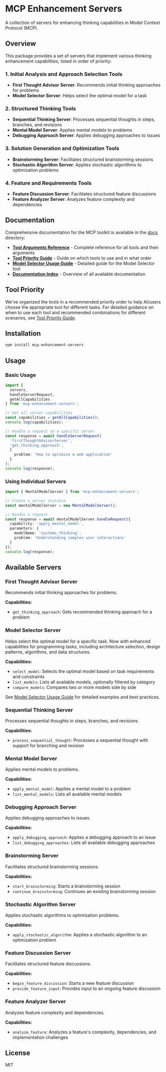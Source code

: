 # MCP Enhancement Servers

A collection of servers for enhancing thinking capabilities in Model Context Protocol (MCP).

## Overview

This package provides a set of servers that implement various thinking enhancement capabilities, listed in order of priority:

### 1. Initial Analysis and Approach Selection Tools
- **First Thought Advisor Server**: Recommends initial thinking approaches for problems
- **Model Selector Server**: Helps select the optimal model for a task

### 2. Structured Thinking Tools
- **Sequential Thinking Server**: Processes sequential thoughts in steps, branches, and revisions
- **Mental Model Server**: Applies mental models to problems
- **Debugging Approach Server**: Applies debugging approaches to issues

### 3. Solution Generation and Optimization Tools
- **Brainstorming Server**: Facilitates structured brainstorming sessions
- **Stochastic Algorithm Server**: Applies stochastic algorithms to optimization problems

### 4. Feature and Requirements Tools
- **Feature Discussion Server**: Facilitates structured feature discussions
- **Feature Analyzer Server**: Analyzes feature complexity and dependencies

## Documentation

Comprehensive documentation for the MCP toolkit is available in the [docs](docs) directory:

- [**Tool Arguments Reference**](docs/TOOLS_ARGUMENTS.md) - Complete reference for all tools and their arguments
- [**Tool Priority Guide**](docs/TOOL_PRIORITY.md) - Guide on which tools to use and in what order
- [**Model Selector Usage Guide**](docs/MODEL_SELECTOR_USAGE.md) - Detailed guide for the Model Selector tool
- [**Documentation Index**](docs/README.md) - Overview of all available documentation

## Tool Priority

We've organized the tools in a recommended priority order to help AI/users choose the appropriate tool for different tasks. For detailed guidance on when to use each tool and recommended combinations for different scenarios, see [Tool Priority Guide](docs/TOOL_PRIORITY.md).

## Installation

```bash
npm install mcp-enhancement-servers
```

## Usage

### Basic Usage

```typescript
import { 
  servers, 
  handleServerRequest, 
  getAllCapabilities 
} from 'mcp-enhancement-servers';

// Get all server capabilities
const capabilities = getAllCapabilities();
console.log(capabilities);

// Handle a request to a specific server
const response = await handleServerRequest(
  'firstThoughtAdvisorServer',
  'get_thinking_approach',
  {
    problem: 'How to optimize a web application'
  }
);
console.log(response);
```

### Using Individual Servers

```typescript
import { MentalModelServer } from 'mcp-enhancement-servers';

// Create a server instance
const mentalModelServer = new MentalModelServer();

// Handle a request
const response = await mentalModelServer.handleRequest({
  capability: 'apply_mental_model',
  parameters: {
    modelName: 'systems_thinking',
    problem: 'Understanding complex user interactions'
  }
});
console.log(response);
```

## Available Servers

### First Thought Advisor Server

Recommends initial thinking approaches for problems.

**Capabilities:**
- `get_thinking_approach`: Gets recommended thinking approach for a problem

### Model Selector Server

Helps select the optimal model for a specific task. Now with enhanced capabilities for programming tasks, including architecture selection, design patterns, algorithms, and data structures.

**Capabilities:**
- `select_model`: Selects the optimal model based on task requirements and constraints
- `list_models`: Lists all available models, optionally filtered by category
- `compare_models`: Compares two or more models side by side

See [Model Selector Usage Guide](docs/MODEL_SELECTOR_USAGE.md) for detailed examples and best practices.

### Sequential Thinking Server

Processes sequential thoughts in steps, branches, and revisions.

**Capabilities:**
- `process_sequential_thought`: Processes a sequential thought with support for branching and revision

### Mental Model Server

Applies mental models to problems.

**Capabilities:**
- `apply_mental_model`: Applies a mental model to a problem
- `list_mental_models`: Lists all available mental models

### Debugging Approach Server

Applies debugging approaches to issues.

**Capabilities:**
- `apply_debugging_approach`: Applies a debugging approach to an issue
- `list_debugging_approaches`: Lists all available debugging approaches

### Brainstorming Server

Facilitates structured brainstorming sessions.

**Capabilities:**
- `start_brainstorming`: Starts a brainstorming session
- `continue_brainstorming`: Continues an existing brainstorming session

### Stochastic Algorithm Server

Applies stochastic algorithms to optimization problems.

**Capabilities:**
- `apply_stochastic_algorithm`: Applies a stochastic algorithm to an optimization problem

### Feature Discussion Server

Facilitates structured feature discussions.

**Capabilities:**
- `begin_feature_discussion`: Starts a new feature discussion
- `provide_feature_input`: Provides input to an ongoing feature discussion

### Feature Analyzer Server

Analyzes feature complexity and dependencies.

**Capabilities:**
- `analyze_feature`: Analyzes a feature's complexity, dependencies, and implementation challenges

## License

MIT
